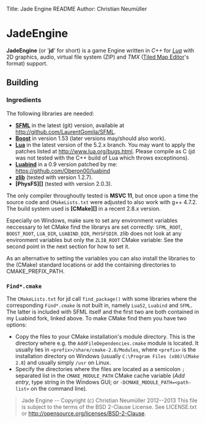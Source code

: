 Title:  Jade Engine README
Author: Christian Neumüller

JadeEngine
==========

**JadeEngine** (or '**jd**' for short) is a game Engine written in *C++* for
*[Lua][]* with 2D graphics, audio, virtual file system (ZIP) and *TMX*
([Tiled Map Editor][]'s format) support.


[Lua]: http://www.lua.org/
[Tiled Map Editor]: http://www.mapeditor.org/



Building
--------

### Ingredients ###

The following libraries are needed:

- **[SFML][]** in the latest (git) version, available at
  <http://github.com/LaurentGomila/SFML>.
- **[Boost][]** in version 1.53 (later versions may/should also work).
- **[Lua][]** in the latest version of the 5.2.x branch. You may want to apply
  the patches listed at <http://www.lua.org/bugs.html>. Please compile as C
  (jd was not tested with the C++ build of Lua which throws exceptinons).
- **[Luabind][]** in a 0.9 version patched by me:
  <https://github.com/Oberon00/luabind>
- **[zlib][]** (tested with version 1.2.7).
- **[PhysFS][]** (tested with version 2.0.3).

The only compiler throughoutly tested is **MSVC 11**, but once upon a time the
source code and `CMakeLists.txt` were adjusted to also work with g++ 4.7.2.
The build system used is **[CMake][]** in a recent 2.8.x version.

Especially on Windows, make sure to set any environment variables neccessary to
let CMake find the librarys are set correctly: `SFML_ROOT`, `BOOST_ROOT`,
`LUA_DIR`, `LUABIND_DIR`, `PHYSFSDIR`. zlib does not look at any environment
variables but only the `ZLIB_ROOT` CMake variable: See the second point in the
next section for how to set it.

As an alternative to setting the variables you can also install the libraries
to the (CMake) standard locations or add the containing directories to
CMAKE_PREFIX_PATH.


[SFML]: http:/sfml-dev.org/
[Boost]: http://www.boost.org/
[Luabind]: http://www.rasterbar.com/products/luabind.html
[zlib]: http://www.zlib.net/
[PysFS]: http://icculus.org/physfs/


### `Find*.cmake` ###
The `CMakeLists.txt` for jd call `find_package()` with some libraries where
the corresponding `Find*.cmake` is not built in, namely `Lua52`, `Luabind` and
`SFML`. The latter is included with SFML itself and the first two are both
contained in my Luabind fork, linked above. To make CMake find them you have
two options:

- Copy the files to your CMake installation's module directory. This is the
  directory where e.g. the `AddFileDependencies.cmake` module is located. It
  usually lies in `<prefix>/share/cmake-2.8/Modules`, where `<prefix>` is the
  installation directory on Windows (usually
  `C:\Program Files (x86)\CMake 2.8`) and usually simply `/usr` on Linux.
- Specify the directories where the files are located as a semicolon `;`
  separated list in the `CMAKE_MODULE_PATH` CMake cache variable (*Add entry*,
  type string in the Windows GUI; or `-DCMAKE_MODULE_PATH=<path-list>` on the
  command line). 


> Jade Engine -- Copyright (c) Christian Neumüller 2012--2013
> This file is subject to the terms of the BSD 2-Clause License.
> See LICENSE.txt or http://opensource.org/licenses/BSD-2-Clause.
